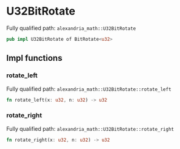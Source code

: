 # U32BitRotate

Fully qualified path: `alexandria_math::U32BitRotate`

```rust
pub impl U32BitRotate of BitRotate<u32>
```

## Impl functions

### rotate_left

Fully qualified path: `alexandria_math::U32BitRotate::rotate_left`

```rust
fn rotate_left(x: u32, n: u32) -> u32
```


### rotate_right

Fully qualified path: `alexandria_math::U32BitRotate::rotate_right`

```rust
fn rotate_right(x: u32, n: u32) -> u32
```


